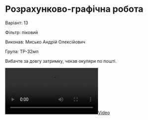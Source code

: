 # Розрахунково-графічна робота

Варіант: 13

Фільтр: піковий

Виконав: Мисько Андрій Олексійович

Група: ТР-32мп

Вибачте за довгу затримку, чекав окуляри по пошті.

[![Video](./РГР.mp4)](./РГР.mp4)
